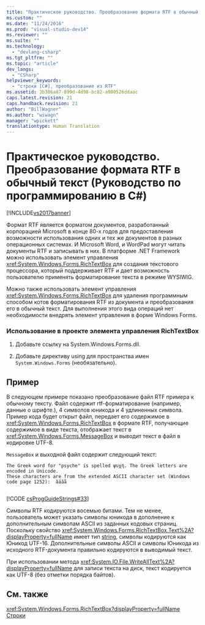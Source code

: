 ```yaml
---
title: "Практическое руководство. Преобразование формата RTF в обычный текст (Руководство по программированию в C#) | Microsoft Docs"
ms.custom: ""
ms.date: "11/24/2016"
ms.prod: "visual-studio-dev14"
ms.reviewer: ""
ms.suite: ""
ms.technology: 
  - "devlang-csharp"
ms.tgt_pltfrm: ""
ms.topic: "article"
dev_langs: 
  - "CSharp"
helpviewer_keywords: 
  - "строки [C#], преобразование из RTF"
ms.assetid: 3b386a87-899d-4d98-bc82-a980526ddaac
caps.latest.revision: 21
caps.handback.revision: 21
author: "BillWagner"
ms.author: "wiwagn"
manager: "wpickett"
translationtype: Human Translation
---
```

# Практическое руководство. Преобразование формата RTF в обычный текст (Руководство по программированию в C#)
[!INCLUDE[vs2017banner](../../../csharp/includes/vs2017banner.md)]

Формат RTF является форматом документов, разработанный корпорацией Microsoft в конце 80\-х годов для предоставления возможности использования одних и тех же документов в разных операционных системах.  И Microsoft Word, и WordPad могут читать документы RTF и записывать в них.  В платформе .NET Framework можно использовать элемент управления <xref:System.Windows.Forms.RichTextBox> для создания текстового процессора, который поддерживает RTF и дает возможность пользователю применять форматирование текста в режиме WYSIWIG.  
  
 Можно также использовать элемент управления <xref:System.Windows.Forms.RichTextBox> для удаления программным способом котов форматирования RTF из документа и преобразования его в обычный текст.  Для выполнения этого вида операций нет необходимости внедрять элемент управления в форме Windows Forms.  
  
### Использование в проекте элемента управления RichTextBox  
  
1.  Добавьте ссылку на System.Windows.Forms.dll.  
  
2.  Добавьте директиву using для пространства имен `System.Windows.Forms` \(необязательно\).  
  
## Пример  
 В следующем примере показано преобразование файл RTF примера к обычному тексту.  Файл содержит rtf\-форматирование \(например, данные о шрифте.\), 4 символов юникода и 4 удлиненных символа.  Пример кода будет открыт файл, передает его содержимое в <xref:System.Windows.Forms.RichTextBox> в формате RTF, получающие содержимое в виде текста, отображает текст в <xref:System.Windows.Forms.MessageBox> и выводит текст в файл в кодировке UTF\-8.  
  
 `MessageBox` и выходной файл содержит следующий текст:  
  
```  
The Greek word for "psyche" is spelled ψυχή. The Greek letters are encoded in Unicode.  
These characters are from the extended ASCII character set (Windows code page 1252):  âäӑå  
  
```  
  
 [!CODE [csProgGuideStrings#33](../CodeSnippet/VS_Snippets_VBCSharp/csProgGuideStrings#33)]  
  
 Символы RTF кодируются восемью битами.  Тем не менее, пользователь может указать символы юникода в дополнение к дополнительным символам ASCII из заданных кодовых страниц.  Поскольку свойство <xref:System.Windows.Forms.RichTextBox.Text%2A?displayProperty=fullName> имеет тип [string](../../../csharp/language-reference/keywords/string.md), символы кодируются как Юникод UTF\-16.  Дополнительные символы ASCII и символы Юникода из исходного RTF\-документа правильно кодируются в выводимый текст.  
  
 При использовании метода <xref:System.IO.File.WriteAllText%2A?displayProperty=fullName> для записи текста на диск, текст кодируется как UTF\-8 \(без отметки порядка байтов\).  
  
## См. также  
 <xref:System.Windows.Forms.RichTextBox?displayProperty=fullName>   
 [Строки](../../../csharp/programming-guide/strings/index.md)